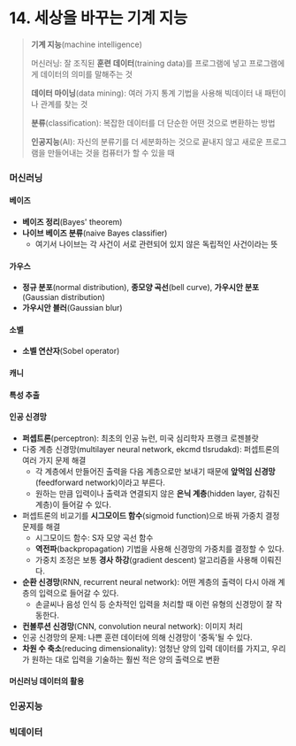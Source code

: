 # 14. 세상을 바꾸는 기계 지능

> **기계 지능**(machine intelligence)
>
> 머신러닝: 잘 조직된 **훈련 데이터**(training data)를 프로그램에 넣고 프로그램에게 데이터의 의미를 말해주는 것
>
> **데이터 마이닝**(data mining): 여러 가지 통계 기법을 사용해 빅데이터 내 패턴이나 관계를 찾는 것
>
> **분류**(classification): 복잡한 데이터를 더 단순한 어떤 것으로 변환하는 방법
>
> **인공지능**(AI): 자신의 분류기를 더 세분화하는 것으로 끝내지 않고 새로운 프로그램을 만들어내는 것을 컴퓨터가 할 수 있을 때



### 머신러닝

#### 베이즈

- **베이즈 정리**(Bayes' theorem)
- **나이브 베이즈 분류**(naive Bayes classifier)
  - 여기서 나이브는 각 사건이 서로 관련되어 있지 않은 독립적인 사건이라는 뜻

#### 가우스

- **정규 분포**(normal distribution), **종모양 곡선**(bell curve), **가우시안 분포**(Gaussian distribution)
- **가우시안 블러**(Gaussian blur)

#### 소벨

- **소벨 연산자**(Sobel operator)

#### 캐니

#### 특성 추출

#### 인공 신경망

- **퍼셉트론**(perceptron): 최초의 인공 뉴런, 미국 심리학자 프랭크 로젠블랏
- 다중 계층 신경망(multilayer neural network, ekcmd tlsrudakd): 퍼셉트론의 여러 가지 문제 해결
  - 각 계층에서 만들어진 출력을 다음 계층으로만 보내기 때문에 **앞먹임 신경망**(feedforward network)이라고 부른다.
  - 원하는 만큼 입력이나 출력과 연결되지 않은 **은닉 계층**(hidden layer, 감춰진 계층)이 들어갈 수 있다.
- 퍼셉트론의 비교기를 **시그모이드 함수**(sigmoid function)으로 바꿔 가중치 결정 문제를 해결
  - 시그모이드 함수: S자 모양 곡선 함수
  - **역전파**(backpropagation) 기법을 사용해 신경망의 가중치를 결정할 수 있다.
  - 가중치 조정은 보통 **경사 하강**(gradient descent) 알고리즘을 사용해 이뤄진다.
- **순환 신경망**(RNN, recurrent neural network): 어떤 계층의 출력이 다시 아래 계층의 입력으로 들어갈 수 있다.
  - 손글씨나 음성 인식 등 순차적인 입력을 처리할 때 이런 유형의 신경망이 잘 작동한다.
- **컨볼루션 신경망**(CNN, convolution neural network): 이미지 처리
- 인공 신경망의 문제: 나쁜 훈련 데이터에 의해 신경망이 '중독'될 수 있다.
- **차원 수 축소**(reducing dimensionality): 엄청난 양의 입력 데이터를 가지고, 우리가 원하는 대로 입력을 기술하는 훨씬 적은 양의 출력으로 변환

#### 머신러닝 데이터의 활용



### 인공지능



### 빅데이터